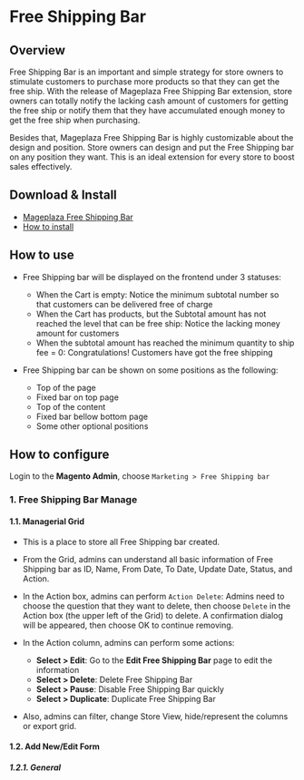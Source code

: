 # Free Shipping Bar
## Overview

Free Shipping Bar is an important and simple strategy for store owners to stimulate customers to purchase more products so that they can get the free ship. With the release of Mageplaza Free Shipping Bar extension, store owners can totally notify the lacking cash amount of customers for getting the free ship or notify them that they have accumulated enough money to get the free ship when purchasing.

Besides that, Mageplaza Free Shipping Bar is highly customizable about the design and position. Store owners can design and put the Free Shipping bar on any position they want. This is an ideal extension for every store to boost sales effectively.

## Download & Install
- [Mageplaza Free Shipping Bar]()
- [How to install](https://www.mageplaza.com/install-magento-2-extension/)

## How to use

* Free Shipping bar will be displayed on the frontend under 3 statuses:
    * When the Cart is empty: Notice the minimum subtotal number so that customers can be delivered free of charge
    * When the Cart has products, but the Subtotal amount has not reached the level that can be free ship: Notice the lacking money amount for customers
    * When the subtotal amount has reached the minimum quantity to ship fee = 0: Congratulations! Customers have got the free shipping
    
* Free Shipping bar can be shown on some positions as the following:
    * Top of the page
    * Fixed bar on top page
    * Top of the content
    * Fixed bar bellow bottom page
    * Some other optional positions
    

## How to configure

Login to the **Magento Admin**, choose `Marketing > Free Shipping bar`

### 1. Free Shipping Bar Manage
#### 1.1. Managerial Grid


* This is a place to store all Free Shipping bar created.
* From the Grid, admins can understand all basic information of Free Shipping bar as ID, Name, From Date, To Date, Update Date, Status, and Action.
* In the Action box, admins can perform `Action Delete`: Admins need to choose the question that they want to delete, then choose `Delete` in the Action box (the upper left of the Grid) to delete. A confirmation dialog will be appeared, then choose OK to continue removing.
* In the Action column, admins can perform some actions:
    * **Select > Edit**: Go to the **Edit Free Shipping Bar** page to edit the information
    * **Select > Delete**: Delete Free Shipping Bar
    * **Select > Pause**: Disable Free Shipping Bar quickly
    * **Select > Duplicate**: Duplicate Free Shipping Bar
    
* Also, admins can filter, change Store View, hide/represent the columns or export grid.

#### 1.2. Add New/Edit Form

##### 1.2.1. General











